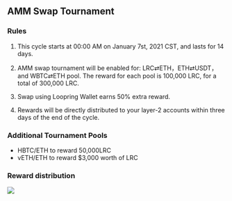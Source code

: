 ## AMM Swap Tournament

### Rules

1) This cycle starts at 00:00 AM on January 7st, 2021 CST, and lasts for 14 days.

2) AMM swap tournament will be enabled for: LRC⇄ETH，ETH⇄USDT，and WBTC⇄ETH pool. The reward for each pool is 100,000 LRC, for a total of 300,000 LRC.

3) Swap using Loopring Wallet earns 50% extra reward.

4) Rewards will be directly distributed to your layer-2 accounts within three days of the end of the cycle.

### Additional Tournament Pools

- HBTC/ETH to reward 50,000LRC
- vETH/ETH to reward $3,000 worth of LRC

### Reward distribution

![](/markdown/images/program_2.png "")

